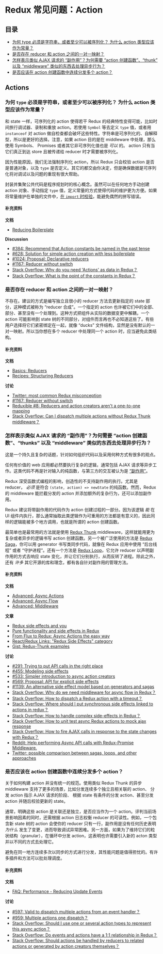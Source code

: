 # Redux 常见问题：Action

## 目录

- [为何 type 必须是字符串，或者至少可以被序列化？ 为什么 action 类型应该作为常量？](#actions-string-constants)
- [是否存在 reducer 和 action 之间的一对一映射？](#actions-reducer-mappings)
- [怎样表示类似 AJAX 请求的 “副作用”？为何需要 “action 创建函数”、“thunk” 以及 “middleware” 类似的东西去处理异步行为？](#actions-side-effects)
- [是否应该在 action 创建函数中连续分发多个 action？](#actions-multiple-actions)

## Actions

<a id="actions-string-constants"></a>
### 为何 `type` 必须是字符串，或者至少可以被序列化？ 为什么 action 类型应该作为常量？

和 state 一样，可序列化的 action 使得若干 Redux 的经典特性变得可能，比如时间旅行调试器、录制和重放 action。若使用 `Symbol` 等去定义 `type` 值，或者用 `instanceof` 对 action 做自检查都会破坏这些特性。字符串是可序列化的、自解释型，所以是更好的选择。注意，如果 action 目的是在 middleware 中处理，那么使用 Symbols、 Promises 或者其它非可序列化值也是 *可以* 的。 action 只有当它们真正到达 store 且被传递给 reducer 时才需要被序列化。

因为性能原因，我们无法强制序列化 action，所以 Redux 只会校验 action 是否是普通对象，以及 `type` 是否定义。其它的都交由你决定，但是确保数据是可序列化将对调试以及问题的重现有很大帮助。

封装并集聚公共代码是程序规划时的核心概念。虽然可以在任何地方手动创建 action 对象、手动指定 `type` 值，定义常量的方式使得代码的维护更为方便。如果将常量维护在单独的文件中，[在 `import` 时校验](https://www.npmjs.com/package/eslint-plugin-import)，能避免偶然的拼写错误。

#### 补充资料

**文档**

- [Reducing Boilerplate](http://rackt.github.io/redux/docs/recipes/ReducingBoilerplate.html#actions)

**Discussion**

- [#384: Recommend that Action constants be named in the past tense](https://github.com/reactjs/redux/issues/384)
- [#628: Solution for simple action creation with less boilerplate](https://github.com/reactjs/redux/issues/628)
- [#1024: Proposal: Declarative reducers](https://github.com/reactjs/redux/issues/1024)
- [#1167: Reducer without switch](https://github.com/reactjs/redux/issues/1167)
- [Stack Overflow: Why do you need 'Actions' as data in Redux？](http://stackoverflow.com/q/34759047/62937)
- [Stack Overflow: What is the point of the constants in Redux？](http://stackoverflow.com/q/34965856/62937)

<a id="actions-reducer-mappings"></a>
### 是否存在 reducer 和 action 之间的一对一映射？

不存在。建议的方式是编写独立且很小的 reducer 方法去更新指定的 state 部分，这种模式被称为 “reducer 合成”。一个指定的 action 也许被它们中的全部、部分、甚至没有一个处理到。这种方式把组件从实际的数据变更中解耦，一个 action 可能影响到 state 树的不同部分，对组件而言再也不必知道这些了。有些用户选择将它们紧密绑定在一起，就像 “ducks” 文件结构，显然是没有默认的一对一映射。所以当你想在多个 reducer 中处理同一个 action 时，应当避免此类结构。

#### 补充资料

**文档**

- [Basics: Reducers](/docs/basics/Reducers.md)
- [Recipes: Structuring Reducers](/docs/recipes/StructuringReducers.md)

**讨论**

- [Twitter: most common Redux misconception](https://twitter.com/dan_abramov/status/682923564006248448)
- [#1167: Reducer without switch](https://github.com/reactjs/redux/issues/1167)
- [Reduxible #8: Reducers and action creators aren't a one-to-one mapping](https://github.com/reduxible/reduxible/issues/8)
- [Stack Overflow: Can I dispatch multiple actions without Redux Thunk middleware？](http://stackoverflow.com/questions/35493352/can-i-dispatch-multiple-actions-without-redux-thunk-middleware/35642783)

<a id="actions-side-effects"></a>
### 怎样表示类似 AJAX 请求的 “副作用”？为何需要 “action 创建函数”、“thunks” 以及 “middleware” 类似的东西去处理异步行为？

这是一个持久且复杂的话题，针对如何组织代码以及采用何种方式有很多的观点。

任何有价值的 web 应用都必然要执行复杂的逻辑，通常包括 AJAX 请求等异步工作。这类代码不再是针对输入的纯函数，与第三方的交互被认为是 [“副作用”](https://en.wikipedia.org/wiki/Side_effect_%28computer_science%29)。

Redux 深受函数式编程的影响，创造性的不支持副作用的执行。尤其是 reducer， *必须* 是符合  `(state, action) => newState` 的纯函数。然而，Redux 的 middleware 能拦截分发的 action 并添加额外的复杂行为，还可以添加副作用。

Redux 建议将带副作用的代码作为 action 创建过程的一部分。因为该逻辑 *能* 在 UI 组件内执行，那么通常抽取此类逻辑作为可重用的方法都是有意义的，因此同样的逻辑能被多个地方调用，也就是所谓的 action 创建函数。

最简单也是最常用的方法就是使用 [Redux Thunk](https://github.com/gaearon/redux-thunk) middleware，这样就能用更为复杂或者异步的逻辑书写 action 创建函数。另一个被广泛使用的方法是 [Redux Saga](https://github.com/yelouafi/redux-saga)，你可以用 generator 书写类同步代码，就像在 Redux 应用中使用 “后台线程” 或者 “守护进程”。还有一个方法是 [Redux Loop](https://github.com/raisemarketplace/redux-loop)，它允许 reducer 以声明副作用的方式去响应 state 变化，并让它们分别执行，从而反转了进程。除此之外，还有 *许多* 其它开源的库和理念，都有各自针对副作用的管理方法。

#### 补充资料
**文档**

- [Advanced: Async Actions](advanced/AsyncActions.md)
- [Advanced: Async Flow](advanced/AsyncFlow.md)
- [Advanced: Middleware](advanced/Middleware.md)

**文章**

- [Redux side effects and you](https://medium.com/@fward/redux-side-effects-and-you-66f2e0842fc3)
- [Pure functionality and side effects in Redux](http://blog.hivejs.org/building-the-ui-2/)
- [From Flux to Redux: Async Actions the easy way](http://danmaz74.me/2015/08/19/from-flux-to-redux-async-actions-the-easy-way/)
- [React/Redux Links: "Redux Side Effects" category](https://github.com/markerikson/react-redux-links/blob/master/redux-side-effects.md)
- [Gist: Redux-Thunk examples](https://gist.github.com/markerikson/ea4d0a6ce56ee479fe8b356e099f857e)

**讨论**

- [#291: Trying to put API calls in the right place](https://github.com/reactjs/redux/issues/291)
- [#455: Modeling side effects](https://github.com/reactjs/redux/issues/455)
- [#533: Simpler introduction to async action creators](https://github.com/reactjs/redux/issues/533)
- [#569: Proposal: API for explicit side effects](https://github.com/reactjs/redux/pull/569)
- [#1139: An alternative side effect model based on generators and sagas](https://github.com/reactjs/redux/issues/1139)
- [Stack Overflow: Why do we need middleware for async flow in Redux？](http://stackoverflow.com/questions/34570758/why-do-we-need-middleware-for-async-flow-in-redux)
- [Stack Overflow: How to dispatch a Redux action with a timeout？](http://stackoverflow.com/questions/35411423/how-to-dispatch-a-redux-action-with-a-timeout/35415559)
- [Stack Overflow: Where should I put synchronous side effects linked to actions in redux？](http://stackoverflow.com/questions/32982237/where-should-i-put-synchronous-side-effects-linked-to-actions-in-redux/33036344)
- [Stack Overflow: How to handle complex side-effects in Redux？](http://stackoverflow.com/questions/32925837/how-to-handle-complex-side-effects-in-redux/33036594)
- [Stack Overflow: How to unit test async Redux actions to mock ajax response](http://stackoverflow.com/questions/33011729/how-to-unit-test-async-redux-actions-to-mock-ajax-response/33053465)
- [Stack Overflow: How to fire AJAX calls in response to the state changes with Redux？](http://stackoverflow.com/questions/35262692/how-to-fire-ajax-calls-in-response-to-the-state-changes-with-redux/35675447)
- [Reddit: Help performing Async API calls with Redux-Promise Middleware.](https://www.reddit.com/r/reactjs/comments/469iyc/help_performing_async_api_calls_with_reduxpromise/)
- [Twitter: possible comparison between sagas, loops, and other approaches](https://twitter.com/dan_abramov/status/689639582120415232)


<a id="actions-multiple-actions"></a>
### 是否应该在 action 创建函数中连续分发多个 action？

关于如何构建 action 并没有统一的规范。使用类似 Redux Thunk 的异步 middleware 支持了更多的场景，比如分发连续多个独立且相关联的 action、 分发 action 指示 AJAX 请求的阶段、 根据 state 有条件的分发 action、甚至分发 action 并随后校验更新的 state。

通常，明确这些 action 是关联还是独立，是否应当作为一个 action。评判当前场景影响因素的同时，还需根据 action 日志权衡 reducer 的可读性。例如，一个包含新 state 树的 action 会使你的 reducer 只有一行，副作用是没有任何历史表明 *为什么* 发生了变更，进而导致调试异常困难。另一方面，如果为了维持它们的粒状结构（granular），在循环中分发 action，这表明也许需要引入新的 acton 类型并以不同的方式去处理它。

避免在同一地方连续多次以同步的方式进行分发，其性能问题是值得担忧的。有许多插件和方法可以批处理调度。

#### 补充资料

**文档**

- [FAQ: Performance - Reducing Update Events](https://github.com/reactjs/redux/blob/master/docs/faq/Performance.md#performance-update-events)

**讨论**

- [#597: Valid to dispatch multiple actions from an event handler？](https://github.com/reactjs/redux/issues/597)
- [#959: Multiple actions one dispatch？](https://github.com/reactjs/redux/issues/959)
- [Stack Overflow: Should I use one or several action types to represent this async action？](http://stackoverflow.com/questions/33637740/should-i-use-one-or-several-action-types-to-represent-this-async-action/33816695)
- [Stack Overflow: Do events and actions have a 1:1 relationship in Redux？](http://stackoverflow.com/questions/35406707/do-events-and-actions-have-a-11-relationship-in-redux/35410524)
- [Stack Overflow: Should actions be handled by reducers to related actions or generated by action creators themselves？](http://stackoverflow.com/questions/33220776/should-actions-like-showing-hiding-loading-screens-be-handled-by-reducers-to-rel/33226443#33226443)
